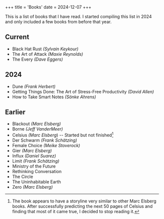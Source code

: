 +++
title = 'Books'
date = 2024-12-07
+++

This is a list of books that I have read.
I started compiling this list in 2024 and only included a few books from before that year.


## Current

- Black Hat Rust *(Sylvain Keykour)*
- The Art of Attack *(Maxie Reynolds)*
- The Every *(Dave Eggers)*

## 2024

- Dune *(Frank Herbert)*
- Getting Things Done: The Art of Stress-Free Productivity *(David Allen)*
- How to Take Smart Notes *(Sönke Ahrens)*

## Earlier

- Blackout *(Marc Elsberg)*
- Borne *(Jeff VanderMeer)*
- Celsius *(Marc Elsberg*) -- Started but not finished[^1]
- Der Schwarm *(Frank Schätzing)*
- Female Choice *(Meike Stoverock)*
- Gier *(Marc Elsberg)*
- Influx *(Daniel Suarez)*
- Limit *(Frank Schätzing)*
- Ministry of the Future
- Rethinking Conversation
- The Circle
- The Uninhabitable Earth
- Zero *(Marc Elsberg)*

[^1]: The book appears to have a storyline very similar to other Marc Elsberg books. After successfully predicting the next 50 pages of Celsius and finding that most of it came true, I decided to stop reading it.
